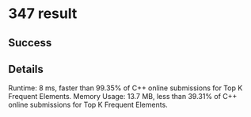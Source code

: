 # 347 result

## Success

## Details

Runtime: 8 ms, faster than 99.35% of C++ online submissions for Top K Frequent Elements.
Memory Usage: 13.7 MB, less than 39.31% of C++ online submissions for Top K Frequent Elements.
